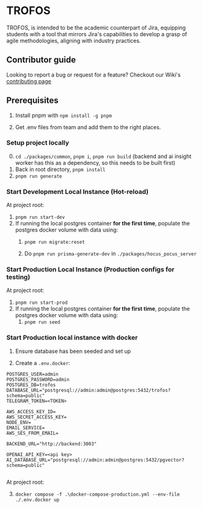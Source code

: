 # TROFOS

TROFOS, is intended to be the academic counterpart of Jira, equipping students with a tool that mirrors Jira's capabilities to develop a grasp of agile methodologies, aligning with industry practices.

## Contributor guide

Looking to report a bug or request for a feature? Checkout our Wiki's [contributing page](https://github.com/Project-Trofos/trofos/wiki/Contributing)

## Prerequisites

1. Install pnpm with `npm install -g pnpm`

2. Get .env files from team and add them to the right places.

### Setup project locally

0. `cd ./packages/common`, `pnpm i`, `pnpm run build` (backend and ai insight worker has this as a dependency, so this needs to be built first)
1. Back in root directory, `pnpm install`
2. `pnpm run generate`

### Start Development Local Instance (Hot-reload)

At project root:

1. `pnpm run start-dev`
2. If running the local postgres container **for the first time**, populate the postgres docker volume with data using:
   1. `pnpm run migrate:reset`

   2. Do `pnpm run prisma-generate-dev` in `./packages/hocus_pocus_server`

### Start Production Local Instance (Production configs for testing)

At project root:

1. `pnpm run start-prod`
2. If running the local postgres container **for the first time**, populate the postgres docker volume with data using:
   1. `pnpm run seed`

### Start Production local instance with docker

1. Ensure database has been seeded and set up

2. Create a `.env.docker`:

```
POSTGRES_USER=admin
POSTGRES_PASSWORD=admin
POSTGRES_DB=trofos
DATABASE_URL="postgresql://admin:admin@postgres:5432/trofos?schema=public"
TELEGRAM_TOKEN=<TOKEN>

AWS_ACCESS_KEY_ID=
AWS_SECRET_ACCESS_KEY=
NODE_ENV=
EMAIL_SERVICE=
AWS_SES_FROM_EMAIL=

BACKEND_URL="http://backend:3003"

OPENAI_API_KEY=<api key>
AI_DATABASE_URL="postgresql://admin:admin@postgres:5432/pgvector?schema=public"


```

At project root:

3. `docker compose -f .\docker-compose-production.yml --env-file ./.env.docker up`
